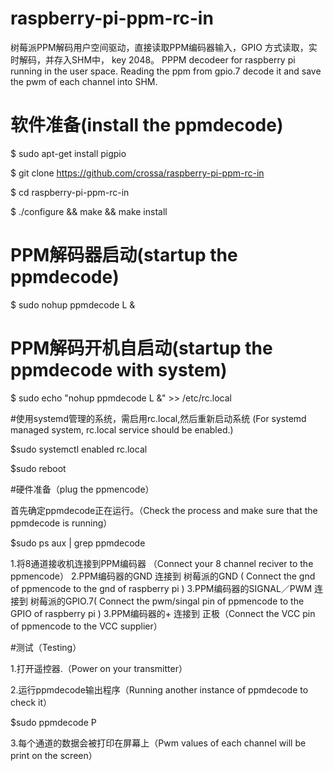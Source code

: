 # raspberry-pi-ppm-rc-in
树莓派PPM解码用户空间驱动，直接读取PPM编码器输入，GPIO 方式读取，实时解码，并存入SHM中， key 2048。
PPPM decodeer for raspberry pi running in the user space.
Reading the ppm from gpio.7 decode it and save the pwm of each channel into SHM.

# 软件准备(install the ppmdecode)

$ sudo apt-get install pigpio

$ git clone https://github.com/crossa/raspberry-pi-ppm-rc-in

$ cd raspberry-pi-ppm-rc-in

$ ./configure && make && make install


# PPM解码器启动(startup the ppmdecode)

$ sudo nohup  ppmdecode L &

# PPM解码开机自启动(startup the ppmdecode with system)

$ sudo echo "nohup ppmdecode L &" >> /etc/rc.local

#使用systemd管理的系统，需启用rc.local,然后重新启动系统 (For systemd managed system, rc.local service should be enabled.)

$sudo systemctl enabled rc.local

$sudo reboot


#硬件准备（plug the ppmencode）

首先确定ppmdecode正在运行。（Check the process and make sure that the ppmdecode is running）

$sudo ps aux | grep ppmdecode

1.将8通道接收机连接到PPM编码器 （Connect your 8 channel reciver to the ppmencode）
2.PPM编码器的GND 连接到  树莓派的GND ( Connect  the gnd of ppmencode to the  gnd of raspberry pi )
3.PPM编码器的SIGNAL／PWM 连接到  树莓派的GPIO.7( Connect  the pwm/singal pin of  ppmencode to the GPIO of raspberry pi )
3.PPM编码器的+ 连接到 正极（Connect  the  VCC pin of ppmencode to the VCC supplier）

#测试（Testing）

1.打开遥控器.（Power on your  transmitter）

2.运行ppmdecode输出程序（Running another instance of  ppmdecode to check it）

$sudo ppmdecode P

3.每个通道的数据会被打印在屏幕上（Pwm values of each channel will be print on the screen）





